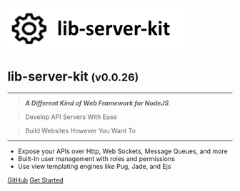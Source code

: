 <!-- _coverpage.md -->

![logo](media/template-lib-banner-large.png)

# lib-server-kit <small>(v0.0.26)</small>

<hr>

> ***A Different Kind of Web Framework for NodeJS***

> Develop API Servers With Ease

> Build Websites However You Want To

<hr>

- Expose your APIs over Http, Web Sockets, Message Queues, and more
- Built-In user management with roles and permissions
- Use view templating engines like Pug, Jade, and Ejs

[GitHub](https://github.com/liquicode/lib-server-kit)
[Get Started](external/readme.md)


<!-- background image -->
<!-- ![]() -->

<!-- background color -->
<!-- ![color](#cceeff) -->
<!-- ![color](#2980B9) -->
